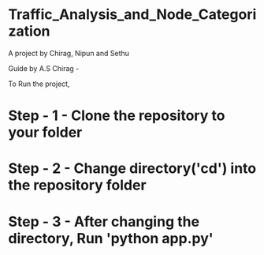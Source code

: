 # Traffic_Analysis_and_Node_Categorization

A project by Chirag, Nipun and Sethu

Guide by A.S Chirag - 

To Run the project, 

# Step - 1 - Clone the repository to your folder
# Step - 2 - Change directory('cd') into the repository folder
# Step - 3 - After changing the directory, Run 'python app.py'

